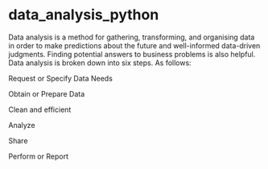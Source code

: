 # data_analysis_python


Data analysis is a method for gathering, transforming, and organising data in order to make predictions about the future and well-informed data-driven judgments. Finding potential answers to business problems is also helpful. Data analysis is broken down into six steps. As follows:

Request or Specify Data Needs

Obtain or Prepare Data

Clean and efficient

Analyze

Share

Perform or Report

